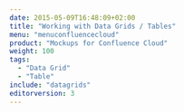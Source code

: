 ```yaml
---
date: 2015-05-09T16:48:09+02:00
title: "Working with Data Grids / Tables"
menu: "menuconfluencecloud"
product: "Mockups for Confluence Cloud"
weight: 100
tags:
  - "Data Grid"
  - "Table"
include: "datagrids"
editorversion: 3
---
```

